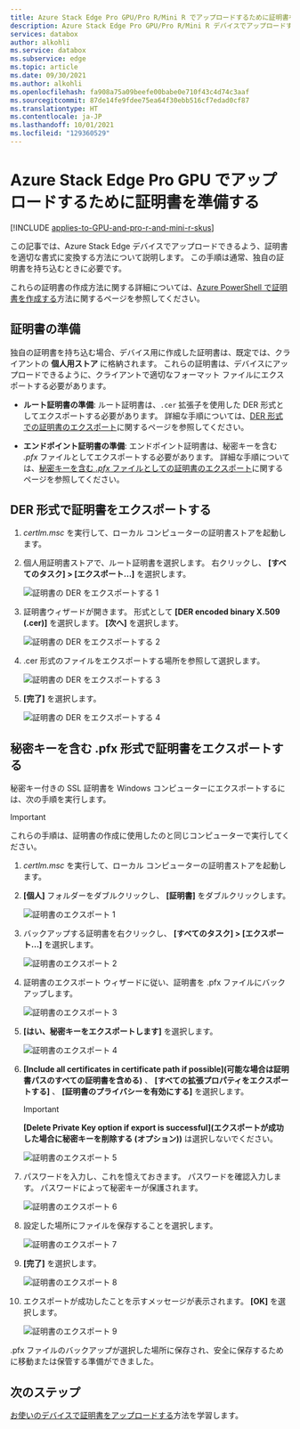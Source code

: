 ```yaml
---
title: Azure Stack Edge Pro GPU/Pro R/Mini R でアップロードするために証明書を準備する
description: Azure Stack Edge Pro GPU/Pro R/Mini R デバイスでアップロードするために証明書を準備する方法について説明します。
services: databox
author: alkohli
ms.service: databox
ms.subservice: edge
ms.topic: article
ms.date: 09/30/2021
ms.author: alkohli
ms.openlocfilehash: fa908a75a09beefe00babe0e710f43c4d74c3aaf
ms.sourcegitcommit: 87de14fe9fdee75ea64f30ebb516cf7edad0cf87
ms.translationtype: HT
ms.contentlocale: ja-JP
ms.lasthandoff: 10/01/2021
ms.locfileid: "129360529"
---
```

# <a name="prepare-certificates-to-upload-on-your-azure-stack-edge-pro-gpu"></a>Azure Stack Edge Pro GPU でアップロードするために証明書を準備する

[!INCLUDE [applies-to-GPU-and-pro-r-and-mini-r-skus](../../includes/azure-stack-edge-applies-to-gpu-pro-r-mini-r-sku.md)]

この記事では、Azure Stack Edge デバイスでアップロードできるよう、証明書を適切な書式に変換する方法について説明します。 この手順は通常、独自の証明書を持ち込むときに必要です。

これらの証明書の作成方法に関する詳細については、[Azure PowerShell で証明書を作成する](azure-stack-edge-gpu-create-certificates-powershell.md)方法に関するページを参照してください。


## <a name="prepare-certificates"></a>証明書の準備

独自の証明書を持ち込む場合、デバイス用に作成した証明書は、既定では、クライアントの **個人用ストア** に格納されます。 これらの証明書は、デバイスにアップロードできるように、クライアントで適切なフォーマット ファイルにエクスポートする必要があります。

- **ルート証明書の準備**: ルート証明書は、`.cer` 拡張子を使用した DER 形式としてエクスポートする必要があります。 詳細な手順については、[DER 形式での証明書のエクスポート](#export-certificates-as-der-format)に関するページを参照してください。

- **エンドポイント証明書の準備**: エンドポイント証明書は、秘密キーを含む *.pfx* ファイルとしてエクスポートする必要があります。 詳細な手順については、[秘密キーを含む *.pfx* ファイルとしての証明書のエクスポート](#export-certificates-as-pfx-format-with-private-key)に関するページを参照してください。 


## <a name="export-certificates-as-der-format"></a>DER 形式で証明書をエクスポートする

1. *certlm.msc* を実行して、ローカル コンピューターの証明書ストアを起動します。

1. 個人用証明書ストアで、ルート証明書を選択します。 右クリックし、 **[すべてのタスク] > [エクスポート...]** を選択します。

    ![証明書の DER をエクスポートする 1](media/azure-stack-edge-gpu-manage-certificates/export-cert-cer-1.png)

2. 証明書ウィザードが開きます。 形式として **[DER encoded binary X.509 (.cer)]** を選択します。 **[次へ]** を選択します。

    ![証明書の DER をエクスポートする 2](media/azure-stack-edge-gpu-manage-certificates/export-cert-cer-2.png)

3. .cer 形式のファイルをエクスポートする場所を参照して選択します。

    ![証明書の DER をエクスポートする 3](media/azure-stack-edge-gpu-manage-certificates/export-cert-cer-3.png)

4. **[完了]** を選択します。

    ![証明書の DER をエクスポートする 4](media/azure-stack-edge-gpu-manage-certificates/export-cert-cer-4.png)


## <a name="export-certificates-as-pfx-format-with-private-key"></a>秘密キーを含む .pfx 形式で証明書をエクスポートする

秘密キー付きの SSL 証明書を Windows コンピューターにエクスポートするには、次の手順を実行します。 

> [!IMPORTANT]
> これらの手順は、証明書の作成に使用したのと同じコンピューターで実行してください。 

1. *certlm.msc* を実行して、ローカル コンピューターの証明書ストアを起動します。

1. **[個人]** フォルダーをダブルクリックし、 **[証明書]** をダブルクリックします。

    ![証明書のエクスポート 1](media/azure-stack-edge-gpu-manage-certificates/export-cert-pfx-1.png)
 
2. バックアップする証明書を右クリックし、 **[すべてのタスク] > [エクスポート...]** を選択します。

    ![証明書のエクスポート 2](media/azure-stack-edge-gpu-manage-certificates/export-cert-pfx-2.png)

3. 証明書のエクスポート ウィザードに従い、証明書を .pfx ファイルにバックアップします。

    ![証明書のエクスポート 3](media/azure-stack-edge-gpu-manage-certificates/export-cert-pfx-3.png)

4. **[はい、秘密キーをエクスポートします]** を選択します。

    ![証明書のエクスポート 4](media/azure-stack-edge-gpu-manage-certificates/export-cert-pfx-4.png)

5. **[Include all certificates in certificate path if possible]\(可能な場合は証明書パスのすべての証明書を含める\)** 、 **[すべての拡張プロパティをエクスポートする]** 、 **[証明書のプライバシーを有効にする]** を選択します。 

    > [!IMPORTANT]
    > **[Delete Private Key option if export is successful]\(エクスポートが成功した場合に秘密キーを削除する (オプション)\)** は選択しないでください。

    ![証明書のエクスポート 5](media/azure-stack-edge-gpu-manage-certificates/export-cert-pfx-5.png)

6. パスワードを入力し、これを憶えておきます。 パスワードを確認入力します。 パスワードによって秘密キーが保護されます。

    ![証明書のエクスポート 6](media/azure-stack-edge-gpu-manage-certificates/export-cert-pfx-6.png)

7. 設定した場所にファイルを保存することを選択します。

    ![証明書のエクスポート 7](media/azure-stack-edge-gpu-manage-certificates/export-cert-pfx-7.png)
  
8. **[完了]** を選択します。

    ![証明書のエクスポート 8](media/azure-stack-edge-gpu-manage-certificates/export-cert-pfx-8.png)

9. エクスポートが成功したことを示すメッセージが表示されます。 **[OK]** を選択します。

    ![証明書のエクスポート 9](media/azure-stack-edge-gpu-manage-certificates/export-cert-pfx-9.png)

.pfx ファイルのバックアップが選択した場所に保存され、安全に保存するために移動または保管する準備ができました。


## <a name="next-steps"></a>次のステップ

[お使いのデバイスで証明書をアップロードする](azure-stack-edge-gpu-manage-certificates.md)方法を学習します。
